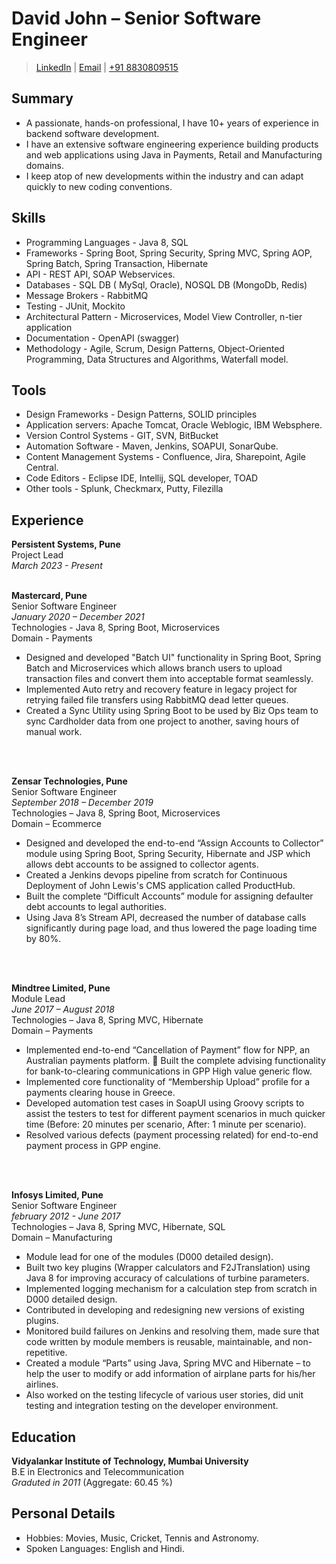 
# David John  &ndash; Senior Software Engineer
> [LinkedIn](https://www.linkedin.com/in/dappdavid) | [Email](mailto:dappdavid99@gmail.com) | 
[+91 8830809515](tel:+918830809515) 
## Summary

- A passionate, hands-on professional, I have 10+ years of experience in backend software development. 
- I have an extensive software engineering experience building products and web applications using Java in Payments, Retail and Manufacturing domains. 
- I keep atop of new developments within the industry and can adapt quickly to new coding conventions.

## Skills

- Programming Languages -  Java 8, SQL
- Frameworks - Spring Boot, Spring Security, Spring MVC, Spring AOP, Spring Batch, Spring Transaction, Hibernate
- API - REST API, SOAP Webservices.
- Databases - SQL DB ( MySql, Oracle), NOSQL DB (MongoDb, Redis)
- Message Brokers - RabbitMQ
- Testing - JUnit, Mockito
- Architectural Pattern - Microservices, Model View Controller, n-tier application
- Documentation - OpenAPI (swagger)
- Methodology - Agile, Scrum, Design Patterns, Object-Oriented Programming, Data Structures and Algorithms, Waterfall model.

## Tools

- Design Frameworks -  Design Patterns, SOLID principles
- Application servers: Apache Tomcat, Oracle Weblogic, IBM Websphere.
- Version Control Systems - GIT, SVN, BitBucket
- Automation Software - Maven, Jenkins, SOAPUI, SonarQube.
- Content Management Systems - Confluence, Jira, Sharepoint, Agile Central.
- Code Editors - Eclipse IDE, Intellij, SQL developer, TOAD
- Other tools - Splunk, Checkmarx, Putty, Filezilla

## Experience

**Persistent Systems, Pune**  
Project Lead  
*March 2023 - Present* 
<br> 
<br> 

**Mastercard, Pune**  
Senior Software Engineer  
*January 2020 &ndash; December 2021*  
Technologies - Java 8, Spring Boot, Microservices  
Domain - Payments   

- Designed and developed "Batch UI" functionality in Spring Boot, Spring Batch and Microservices which allows branch users to upload transaction files and convert them into acceptable format seamlessly.
- Implemented Auto retry and recovery feature in legacy project for retrying failed file transfers using RabbitMQ dead letter queues.
- Created a Sync Utility using Spring Boot to be used by Biz Ops team to sync Cardholder data from one project to another, saving hours of manual work.
<br> 
<br> 

**Zensar Technologies, Pune**  
Senior Software Engineer  
*September 2018 &ndash; December 2019*  
Technologies &ndash; Java 8, Spring Boot, Microservices  
Domain &ndash; Ecommerce  

- Designed and developed the end-to-end “Assign Accounts to Collector” module using Spring Boot, Spring Security, Hibernate and JSP which allows debt accounts to be assigned to collector agents.
- Created a Jenkins devops pipeline from scratch for Continuous Deployment of John Lewis's CMS application called ProductHub.
- Built the complete “Difficult Accounts” module for assigning defaulter debt accounts to legal authorities.
- Using Java 8’s Stream API, decreased the number of database calls significantly during page load, and thus lowered the page loading time by 80%.

<br> 
<br> 

**Mindtree Limited, Pune**  
Module Lead  
*June 2017 &ndash; August 2018*  
Technologies &ndash; Java 8, Spring MVC, Hibernate  
Domain &ndash; Payments   

- Implemented end-to-end “Cancellation of Payment” flow for NPP, an Australian payments platform.
 Built the complete advising functionality for bank-to-clearing communications in GPP High value generic flow.
- Implemented core functionality of “Membership Upload” profile for a payments clearing house in Greece.
- Developed automation test cases in SoapUI using Groovy scripts to assist the testers to test for different payment scenarios in much quicker time (Before: 20 minutes per scenario, After: 1 minute per scenario).
- Resolved various defects (payment processing related) for end-to-end payment process in GPP engine.

<br> 
<br> 

**Infosys Limited, Pune**  
Senior Software Engineer  
*february 2012 - June 2017*  
Technologies &ndash; Java 8, Spring MVC, Hibernate, SQL  
Domain &ndash; Manufacturing  

- Module lead for one of the modules (D000 detailed design).
- Built two key plugins (Wrapper calculators and F2JTranslation) using Java 8 for improving accuracy of calculations of turbine parameters.
- Implemented logging mechanism for a calculation step from scratch in D000 detailed design.
- Contributed in developing and redesigning new versions of existing plugins.
- Monitored build failures on Jenkins and resolving them, made sure that code written by module members is reusable, maintainable, and non-repetitive.
- Created a module “Parts” using Java, Spring MVC and Hibernate – to help the user to modify or add information of airplane parts for his/her airlines.
- Also worked on the testing lifecycle of various user stories, did unit testing and integration testing on the developer environment.

## Education

**Vidyalankar Institute of Technology, Mumbai University**  
B.E in Electronics and Telecommunication  
*Graduted in 2011* (Aggregate: 60.45 %) 

## Personal Details

- Hobbies: Movies, Music, Cricket, Tennis and Astronomy.
- Spoken Languages: English and Hindi.
